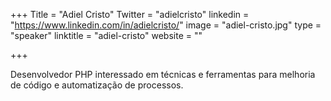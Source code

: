 +++
Title = "Adiel Cristo"
Twitter = "adielcristo"
linkedin = "https://www.linkedin.com/in/adielcristo/"
image = "adiel-cristo.jpg"
type = "speaker"
linktitle = "adiel-cristo"
website = ""

+++

Desenvolvedor PHP interessado em técnicas e ferramentas para melhoria de código e automatização de processos.
